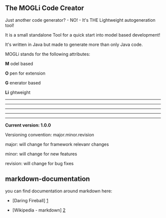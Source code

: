 ﻿The MOGLi Code Creator
--------------

Just another code generator? - NO! - It's THE Lightweight autogeneration tool! 

It is a small standalone Tool for a quick start into model based development!

It's written in Java but made to generate more than only Java code.  

MOGLi stands for the following attributes: 

**M**  odel based

**O**  pen for extension

**G**  enerator based

**Li**  ghtweight  



* * *
***
*****
- - -
---------------------------------------

**Current version: 1.0.0**  

Versioning convention: major.minor.revision

major:    will change for framework relevanr changes 

minor:    will change for new features

revision: will change for bug fixes



markdown-documentation
--------------
you can find documentation around markdown here:
- [Daring Fireball] [1]
- [Wikipedia - markdown] [2]

  [1]: http://daringfireball.net/projects/markdown/syntax
  [2]: http://en.wikipedia.org/wiki/Markdown